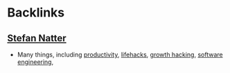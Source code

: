 
# Backlinks
## [Stefan Natter](<Stefan Natter.md>)
- Many things, including [productivity](<productivity.md>), [lifehacks](<lifehacks.md>), [growth hacking](<growth hacking.md>), [software engineering](<software engineering.md>),

